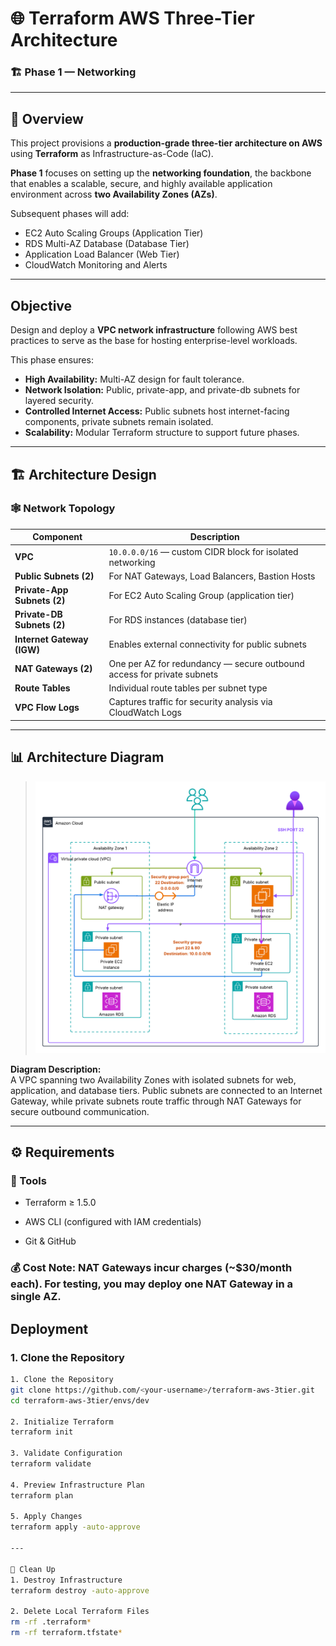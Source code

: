 # 🌐 Terraform AWS Three-Tier Architecture  
### 🏗️ Phase 1 — Networking

---

## 📖 Overview  

This project provisions a **production-grade three-tier architecture on AWS** using **Terraform** as Infrastructure-as-Code (IaC).  

**Phase 1** focuses on setting up the **networking foundation**, the backbone that enables a scalable, secure, and highly available application environment across **two Availability Zones (AZs)**.  

Subsequent phases will add:  
- EC2 Auto Scaling Groups (Application Tier)  
- RDS Multi-AZ Database (Database Tier)  
- Application Load Balancer (Web Tier)  
- CloudWatch Monitoring and Alerts  

---

## Objective  

Design and deploy a **VPC network infrastructure** following AWS best practices to serve as the base for hosting enterprise-level workloads.  

This phase ensures:  
- **High Availability:** Multi-AZ design for fault tolerance.  
- **Network Isolation:** Public, private-app, and private-db subnets for layered security.  
- **Controlled Internet Access:** Public subnets host internet-facing components, private subnets remain isolated.  
- **Scalability:** Modular Terraform structure to support future phases.  

---

## 🏗️ Architecture Design  

### 🕸️ Network Topology  

| Component | Description |
|------------|-------------|
| **VPC** | `10.0.0.0/16` — custom CIDR block for isolated networking |
| **Public Subnets (2)** | For NAT Gateways, Load Balancers, Bastion Hosts |
| **Private-App Subnets (2)** | For EC2 Auto Scaling Group (application tier) |
| **Private-DB Subnets (2)** | For RDS instances (database tier) |
| **Internet Gateway (IGW)** | Enables external connectivity for public subnets |
| **NAT Gateways (2)** | One per AZ for redundancy — secure outbound access for private subnets |
| **Route Tables** | Individual route tables per subnet type |
| **VPC Flow Logs** | Captures traffic for security analysis via CloudWatch Logs |

---

## 📊 Architecture Diagram  




> ![Phase 1 VPC Architecture](./assets/architecture-diagram.png)  

**Diagram Description:**  
A VPC spanning two Availability Zones with isolated subnets for web, application, and database tiers. Public subnets are connected to an Internet Gateway, while private subnets route traffic through NAT Gateways for secure outbound communication.  

---


## ⚙️ Requirements
### 🧰 Tools

- Terraform ≥ 1.5.0

- AWS CLI (configured with IAM credentials)

- Git & GitHub

### 💰 Cost Note: NAT Gateways incur charges (~$30/month each). For testing, you may deploy one NAT Gateway in a single AZ.

## Deployment  

### **1. Clone the Repository**
```bash
1. Clone the Repository
git clone https://github.com/<your-username>/terraform-aws-3tier.git
cd terraform-aws-3tier/envs/dev

2. Initialize Terraform
terraform init 

3. Validate Configuration
terraform validate

4. Preview Infrastructure Plan
terraform plan

5. Apply Changes
terraform apply -auto-approve

---

🧹 Clean Up
1. Destroy Infrastructure
terraform destroy -auto-approve

2. Delete Local Terraform Files
rm -rf .terraform*
rm -rf terraform.tfstate*